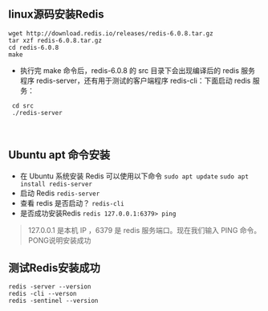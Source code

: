 
## linux源码安装Redis
```
wget http://download.redis.io/releases/redis-6.0.8.tar.gz
tar xzf redis-6.0.8.tar.gz
cd redis-6.0.8
make
```
- 执行完 make 命令后，redis-6.0.8 的 src 目录下会出现编译后的 redis 服务程序 redis-server，还有用于测试的客户端程序 redis-cli：下面启动 redis 服务：
```
 cd src
 ./redis-server
```

<br>

## Ubuntu apt 命令安装

- 在 Ubuntu 系统安装 Redis 可以使用以下命令
 `sudo apt update`
 `sudo apt install redis-server`
- 启动 Redis
 `redis-server`
- 查看 redis 是否启动？
 `redis-cli`
- 是否成功安装Redis
 `redis 127.0.0.1:6379> ping`
> 127.0.0.1 是本机 IP ，6379 是 redis 服务端口。现在我们输入 PING 命令。PONG说明安装成功

## 测试Redis安装成功
```
redis -server --version
redis -cli --verson
redis -sentinel --version
```
